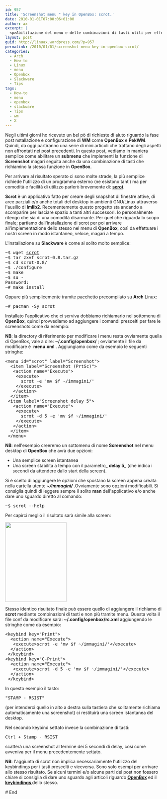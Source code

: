 ```yaml
---
id: 957
title: 'Screenshot menu " key in OpenBox: scrot.'
date: 2010-01-01T07:00:06+01:00
author: ax
excerpt: |
  <p>Abilitazione del menu e delle combinazioni di tasti utili per effettuare una Screenshot del nostro desktop con OpenBox mediante l'ausilio di un applicativo esterno quale può essere: scrot.</p>
layout: post
guid: http://linuax.wordpress.com/?p=957
permalink: /2010/01/01/screenshot-menu-key-in-openbox-scrot/
categories:
  - Arch
  - How-to
  - Linux
  - menu
  - Openbox
  - Slackware
  - Tips
tags:
  - How-to
  - menu
  - openbox
  - slackware
  - Tips
  - wm
  - X
---
```

Negli ultimi giorni ho ricevuto un bel pò di richieste di aiuto riguardo la fase post nstallazione e configurazione di **WM** come **OpenBox** e **PekWM**. Quindi, da oggi partiranno una serie di mini articoli che trattano degli aspetti non affrontati nei post precedenti. In questo post, vediamo in maniera semplice come abilitare un **submenu** che implementi la funzione di **Screenshot** magari seguita anche da una combinazione di tasti che richiamino la stessa funzione in **OpenBox**.

Per arrivare al risultato sperato ci sono molte strade, la più semplice richiede l'utilizzo di un programma esterno (ne esistono tanti) ma per comodità e facilità di utilizzo parlerò brevemente di: <a href="http://freshmeat.net/projects/scrot/" target="_blank"><strong>scrot</strong></a>.

**Scrot** è un applicativo fatto per creare degli snapshot di finestre attive, di aree parziali e/o anche totali del desktop in ambienti GNU/Linux attraverso l'ausilio di **Imlib2**. Recementemente questo progetto sta andando a scomparire per lasciare spazio a tanti altri successori. Io personalmente ritengo che sia di una comodità disarmante. Per quel che riguarda lo scopo finale; partiamo dall'installazione di scrot per poi arrivare all'implementazione dello stesso nel menu di **OpenBox**, così da effettuare i nostri screen in modo istantaneo, veloce, magari a tempo.

L'installazione su **Slackware** è come al solito molto semplice:

<pre>~$ wget <a href="http://www.linuxsoft.cz/en/redirect.php?id_download=10615" target="_blank">scrot</a>
~$ tar zxvf scrot-0.8.tar.gz
~$ cd scrot-0.8/
~$ ./configure
~$ make
~$ su -
Password:
~# make install</pre>

Oppure più semplicemente tramite pacchetto precompilato su **Arch** Linux:

<pre>~# pacman -Sy scrot</pre>

Installato l'applicativo che ci serviva dobbiamo richiamarlo nel sottomenu di **OpenBox**, quindi provvediamo ad aggiungere i comandi prescelti per fare le screenshots come da esempio:

**NB**: la directory di riferimento per modificare i menu resta ovviamente quella di OpenBox, vale a dire: **~/.config/openbox/** ; ovviamente il file da modificare è  **menu.xml** . Aggiungiamo come da esempio le seguenti stringhe:

<pre>&lt;menu id="scrot" label="Screenshot"&gt;
  &lt;item label="Screenshot (PrtSc)"&gt;
   &lt;action name="Execute"&gt;
    &lt;execute&gt;
      scrot -e 'mv $f ~/immagini/'
    &lt;/execute&gt;
   &lt;/action&gt;
  &lt;/item&gt;
 &lt;item label="Screenshot delay 5"&gt;
   &lt;action name="Execute"&gt;
    &lt;execute&gt;
      scrot -d 5 -e 'mv $f ~/immagini/'
    &lt;/execute&gt;
   &lt;/action&gt;
  &lt;/item&gt;
 &lt;/menu&gt;</pre>

**NB**: nell'esempio creeremo un sottomenu di nome **Screenshot** nel menu desktop di **OpenBox** che avrà due opzioni:

  * Una semplice screen istantanea
  * Una screen stabilita a tempo con il parametro_ **delay 5**_ (che indica i secondi da attendere dallo start della screen).

Si è scelto di aggiungere le opzioni che spostano la screen appena creata nella cartella utente _**~/immagini/**_ .Ovviamente sono opzioni modificabili. Si consiglia quindi di leggere sempre il solito **man** dell'applicativo e/o anche dare uno sguardo diretto al comando:

<pre>~$ scrot --help</pre>

Per capirci meglio il risultato sarà simile alla screen:

<pre><a href="http://linuax.altervista.org/blog/wp-content/uploads/2010/01/scrot_openbox.jpg"><img class="alignnone size-full wp-image-1530" title="scrot_openbox" src="http://linuax.altervista.org/blog/wp-content/uploads/2010/01/scrot_openbox.jpg" alt="" width="197" height="256" /></a></pre>

Stesso identico risultato finale può essere quello di aggiungere il richiamo di **scrot** mediante combinazioni di tasti e non più tramite menu. Questa volta il file conf da modificare sarà: **~/.config/openbox/rc.xml** aggiungendo le stringhe come da esempio:

<pre>&lt;keybind key="Print"&gt;
  &lt;action name="Execute"&gt;
   &lt;execute&gt;scrot -e 'mv $f ~/immagini/'&lt;/execute&gt;
  &lt;/action&gt;
 &lt;/keybind&gt;
&lt;keybind key="C-Print"&gt;
  &lt;action name="Execute"&gt;
   &lt;execute&gt;scrot -d 5 -e 'mv $f ~/immagini/'&lt;/execute&gt;
  &lt;/action&gt;
 &lt;/keybind&gt;</pre>

In questo esempio il tasto:

<pre>"STAMP - RSIST"</pre>

(per intenderci quello in alto a destra sulla tastiera che solitamente richiama automaticamente una screenshot) ci restituirà una screen istantanea del desktop.

Nel secondo keybind settato invece la combinazione di tasti:

<pre>Ctrl + Stamp - RSIST</pre>

scatterà una screenshot al termine dei 5 secondi di delay, così come avveniva per il menu precedentemente settato.

**NB**: l'aggiunta di scrot non implica necessariamente l'utilizzo del keybindings per i tasti prescelti e viceversa. Sono solo esempi per arrivare allo stesso risultato. Se alcuni termini e/o alcune parti del post non fossero chiare si consiglia di dare uno sguardo agli articoli riguardo <a href="http://linuax.altervista.org/blog/2009/10/25/box-wm-ultraleggero-openbox/" target="_blank"><strong>OpenBox</strong></a> ed il <a href="http://linuax.altervista.org/blog/2009/10/27/applicazionidesktopbindkeys-openbox-tips/" target="_blank"><strong>keybindings </strong></a>dello stesso.

\# End